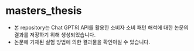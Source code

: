 # masters_thesis
- 본 repository는 Chat GPT의 API를 활용한 소비자 소비 패턴 해석에 대한 논문의 결과를 저장하기 위해 생성되었습니다.
- 논문에 기재된 실험 방법에 의한 결과물을 확인아실 수 있습니다.

